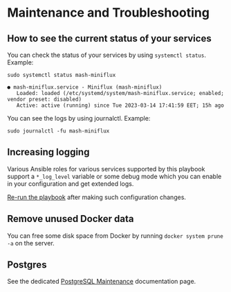 # Maintenance and Troubleshooting

## How to see the current status of your services

You can check the status of your services by using `systemctl status`. Example:
```
sudo systemctl status mash-miniflux

● mash-miniflux.service - Miniflux (mash-miniflux)
   Loaded: loaded (/etc/systemd/system/mash-miniflux.service; enabled; vendor preset: disabled)
   Active: active (running) since Tue 2023-03-14 17:41:59 EET; 15h ago
```

You can see the logs by using journalctl. Example:
```
sudo journalctl -fu mash-miniflux
```


## Increasing logging

Various Ansible roles for various services supported by this playbook support a `*_log_level` variable or some debug mode which you can enable in your configuration and get extended logs.

[Re-run the playbook](installing.md) after making such  configuration changes.


## Remove unused Docker data

You can free some disk space from Docker by running `docker system prune -a` on the server.


## Postgres

See the dedicated [PostgreSQL Maintenance](services/postgres.md#maintenance) documentation page.
